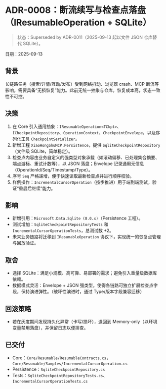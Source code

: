 # ADR-0008：断流续写与检查点落盘（IResumableOperation + SQLite）

> 状态：Superseded by ADR-0011（2025-09-13 起以文件 JSON 仓库替代 SQLite）。

日期：2025-09-13

## 背景

长链路任务（搜索/详情/互动/发布）受到网络抖动、浏览器 crash、MCP 断流等影响，需要具备“无损恢复”能力。此前无统一抽象与仓库，恢复成本高，状态一致性不可控。

## 决策

1. 在 Core 引入通用抽象：`IResumableOperation<TCkpt>`、`ICheckpointRepository`、`OperationContext`、`CheckpointEnvelope`，以及序列化工具 `CheckpointSerializer`。
2. 新增工程 `XiaoHongShuMCP.Persistence`，提供 `SqliteCheckpointRepository`（文件级 SQLite，简单稳定）。
3. 检查点内容由业务自定义的强类型对象承载（如滚动偏移、已处理集合摘要、端点游标、重试计数等），以 JSON 落盘；Envelope 记录通用元信息（OperationId/Seq/Timestamp/Type）。
4. 序号 `Seq` 严格递增，便于快速读取最新检查点并进行顺序校验。
5. 样例操作：`IncrementalCursorOperation`（按步推进）用于端到端测试，验证“重启后继续”能力。

## 影响

- 新增引用：`Microsoft.Data.Sqlite (8.0.x)`（Persistence 工程）。
- 测试增加：`SqliteCheckpointRepositoryTests` 和 `IncrementalCursorOperationTests`，总测试数 +2。
- 未来业务链路将迁移到 `IResumableOperation` 协议下，实现统一的恢复点管理与回放验证。

## 取舍

- 选择 SQLite：满足小规模、高可靠、易部署的需求；避免引入重量级数据库依赖。
- 数据模式灵活：Envelope + JSON 强类型，使得各链路可独立扩展检查点字段，保持演进弹性。（破坏性演进时，通过 Type/版本字段兼容迁移）

## 回滚策略

- 若在灰度期间发现持久化异常（卡写/损坏），退回到 Memory-only（以环境变量禁用落盘），并保留日志以便排查。

## 已交付

- Core：`Core/Resumable/ResumableContracts.cs`，`Core/Resumable/Samples/IncrementalCursorOperation.cs`
- Persistence：`SqliteCheckpointRepository.cs`
- Tests：`SqliteCheckpointRepositoryTests.cs`、`IncrementalCursorOperationTests.cs`
